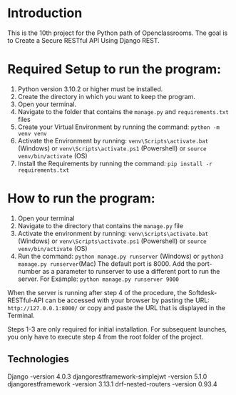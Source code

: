 # Introduction
This is the 10th project for the Python path of Openclassrooms.
The goal is to Create a Secure RESTful API Using Django REST.

# Required Setup to run the program:

1. Python version 3.10.2 or higher must be installed.
2. Create the directory in which you want to keep the program.
3. Open your terminal.
4. Navigate to the folder that contains the `manage.py` and `requirements.txt` files
5. Create your Virtual Environment by running the command: `python -m venv venv`
6. Activate the Environment by running: 
 `venv\Scripts\activate.bat` (Windows) 
 or `venv\Scripts\activate.ps1` (Powershell)
 or `source venv/bin/activate` (OS)
7. Install the Requirements by running the command: `pip install -r requirements.txt`
   
# How to run the program:
1. Open your terminal
2. Navigate to the directory that contains the `manage.py` file
3. Activate the environment by running: 
 `venv\Scripts\activate.bat` (Windows) 
 or `venv\Scripts\activate.ps1` (Powershell)
 or `source venv/bin/activate` (OS)
4. Run the command: `python manage.py runserver` (Windows) or `python3 manage.py runserver`(Mac)
The default port is 8000. Add the port-number as a parameter to runserver to use a different
port to run the server. For Example: `python manage.py runserver 9000`

When the server is running after step 4 of the procedure, the Softdesk-RESTful-API can be 
accessed with your browser by pasting the URL: `http://127.0.0.1:8000/` 
or copy and paste the URL that is displayed in the Terminal.

Steps 1-3 are only required for initial installation. For subsequent launches,
you only have to execute step 4 from the root folder of the project.

## Technologies
Django -version 4.0.3
djangorestframework-simplejwt -version 5.1.0
djangorestframework -version 3.13.1
drf-nested-routers -version 0.93.4
